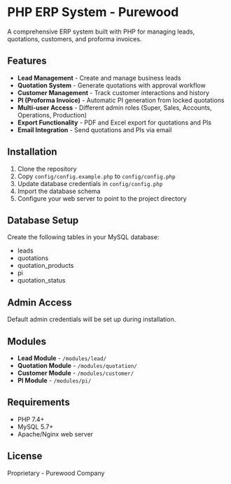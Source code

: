 # PHP ERP System - Purewood

A comprehensive ERP system built with PHP for managing leads, quotations, customers, and proforma invoices.

## Features

- **Lead Management** - Create and manage business leads
- **Quotation System** - Generate quotations with approval workflow
- **Customer Management** - Track customer interactions and history
- **PI (Proforma Invoice)** - Automatic PI generation from locked quotations
- **Multi-user Access** - Different admin roles (Super, Sales, Accounts, Operations, Production)
- **Export Functionality** - PDF and Excel export for quotations and PIs
- **Email Integration** - Send quotations and PIs via email

## Installation

1. Clone the repository
2. Copy `config/config.example.php` to `config/config.php`
3. Update database credentials in `config/config.php`
4. Import the database schema
5. Configure your web server to point to the project directory

## Database Setup

Create the following tables in your MySQL database:
- leads
- quotations
- quotation_products
- pi
- quotation_status

## Admin Access

Default admin credentials will be set up during installation.

## Modules

- **Lead Module** - `/modules/lead/`
- **Quotation Module** - `/modules/quotation/`
- **Customer Module** - `/modules/customer/`
- **PI Module** - `/modules/pi/`

## Requirements

- PHP 7.4+
- MySQL 5.7+
- Apache/Nginx web server

## License

Proprietary - Purewood Company